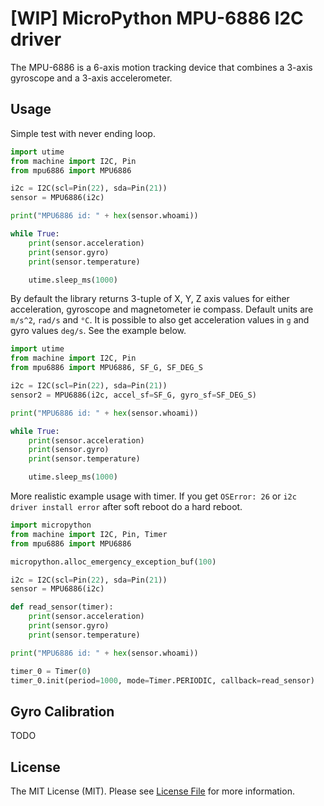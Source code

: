 # [WIP] MicroPython MPU-6886 I2C driver

The MPU-6886 is a 6-axis motion tracking device that combines a 3-axis gyroscope and a 3-axis accelerometer.

## Usage

Simple test with never ending loop.

```python
import utime
from machine import I2C, Pin
from mpu6886 import MPU6886

i2c = I2C(scl=Pin(22), sda=Pin(21))
sensor = MPU6886(i2c)

print("MPU6886 id: " + hex(sensor.whoami))

while True:
    print(sensor.acceleration)
    print(sensor.gyro)
    print(sensor.temperature)

    utime.sleep_ms(1000)
```

By default the library returns 3-tuple of X, Y, Z axis values for either acceleration, gyroscope and magnetometer ie compass. Default units are `m/s^2`, `rad/s` and `°C`. It is possible to also get acceleration values in `g` and gyro values `deg/s`. See the example below.

```python
import utime
from machine import I2C, Pin
from mpu6886 import MPU6886, SF_G, SF_DEG_S

i2c = I2C(scl=Pin(22), sda=Pin(21))
sensor2 = MPU6886(i2c, accel_sf=SF_G, gyro_sf=SF_DEG_S)

print("MPU6886 id: " + hex(sensor.whoami))

while True:
    print(sensor.acceleration)
    print(sensor.gyro)
    print(sensor.temperature)

    utime.sleep_ms(1000)
```

More realistic example usage with timer. If you get `OSError: 26` or `i2c driver install error` after soft reboot do a hard reboot.

```python
import micropython
from machine import I2C, Pin, Timer
from mpu6886 import MPU6886

micropython.alloc_emergency_exception_buf(100)

i2c = I2C(scl=Pin(22), sda=Pin(21))
sensor = MPU6886(i2c)

def read_sensor(timer):
    print(sensor.acceleration)
    print(sensor.gyro)
    print(sensor.temperature)

print("MPU6886 id: " + hex(sensor.whoami))

timer_0 = Timer(0)
timer_0.init(period=1000, mode=Timer.PERIODIC, callback=read_sensor)
```

## Gyro Calibration

TODO

## License

The MIT License (MIT). Please see [License File](LICENSE.txt) for more information.